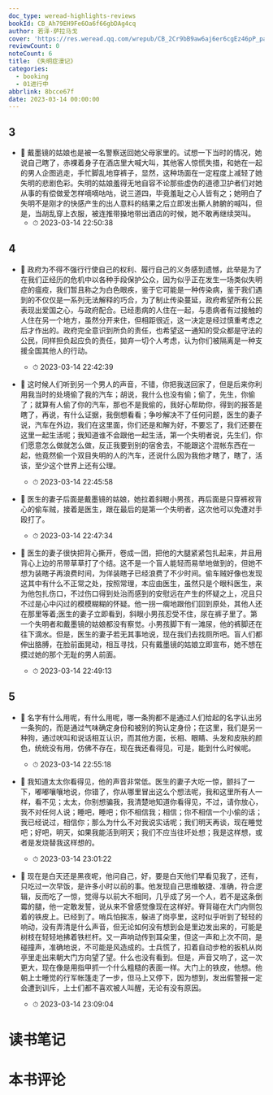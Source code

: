 ```yaml
---
doc_type: weread-highlights-reviews
bookId: CB_Ah79EH9Fe6Oa6f66gbDAg4cq
author: 若泽·萨拉马戈
cover: 'https://res.weread.qq.com/wrepub/CB_2Cr9bB9aw6aj6er6cgEz46pP_parsecover'
reviewCount: 0
noteCount: 6
title: 《失明症漫记》
categories:
  - booking
  - 01进行中
abbrlink: 8bcce67f
date: 2023-03-14 00:00:00
---
```



## 3


- 📌 戴墨镜的姑娘也是被一名警察送回她父母家里的。试想一下当时的情况，她说自己瞎了，赤裸着身子在酒店里大喊大叫，其他客人惊慌失措，和她在一起的男人企图逃走，手忙脚乱地穿裤子，显然，这种场面在一定程度上减轻了她失明的悲剧色彩。失明的姑娘羞得无地自容不论那些虚伪的道德卫护者们对她从事的有偿做爱怎样嘀嘀咕咕，说三道四，毕竟羞耻之心人皆有之；她明白了失明不是刚才的快感产生的出人意料的结果之后立即发出撕人肺腑的喊叫，但是，当胡乱穿上衣服，被连推带搡地带出酒店的时候，她不敢再继续哭叫。 
    - ⏱ 2023-03-14 22:50:38 
## 4


- 📌 政府为不得不强行行使自己的权利、履行自己的义务感到遗憾，此举是为了在我们正经历的危机中以各种手段保护公众，因为似乎正在发生一场类似失明症的瘟疫，我们暂且称之为白色眼疾，鉴于它可能是一种传染病，鉴于我们遇到的不仅仅是一系列无法解释的巧合，为了制止传染蔓延，政府希望所有公民表现出爱国之心，与政府配合。已经患病的人住在一起，与患病者有过接触的人住在另一个地方，虽然分开来住，但相距很近，这一决定是经过慎重考虑之后才作出的。政府完全意识到所负的责任，也希望这一通知的受众都是守法的公民，同样担负起应负的责任，拋弃一切个人考虑，认为你们被隔离是一种支援全国其他人的行动。 
    - ⏱ 2023-03-14 22:42:39 

- 📌 这时候人们听到另一个男人的声音，不错，你把我送回家了，但是后来你利用我当时的处境偷了我的汽车；胡说，我什么也没有偷；偷了，先生，你偷了；就算有人偷了你的汽车，那也不是我偷的，我好心帮助你，得到的报答是瞎了，再说，有什么证据，我倒想看看；争吵解决不了任何问题，医生的妻子说，汽车在外边，我们在这里面，你们还是和解为好，不要忘了，我们还要在这里一起生活呢；我知道谁不会跟他一起生活，第一个失明者说，先生们，你们愿意怎么做就怎么做，反正我要到别的宿舍去，不能跟这个混帐东西在一起，他竟然偷一个双目失明的人的汽车，还说什么因为我他才瞎了，瞎了，活该，至少这个世界上还有公理。 
    - ⏱ 2023-03-14 22:45:58 

- 📌 医生的妻子后面是戴墨镜的姑娘，她拉着斜眼小男孩，再后面是只穿裤衩背心的偷车贼，接着是医生，跟在最后的是第一个失明者，这次他可以免遭对手殴打了。 
    - ⏱ 2023-03-14 22:47:34 

- 📌 医生的妻子很快把背心撕开，卷成一团，把他的大腿紧紧包扎起来，并且用背心上边的吊带草草打了个结。这不是一个盲人能轻而易举地做到的，但她不想为装瞎子再浪费时间，为佯装瞎子已经浪费了不少时间。偷车贼好像也发现这其中有什么不正常之处，按照常理，本应由医生，虽然只是个眼科医生，来为他包扎伤口，不过伤口得到处治而感到的安慰远在产生的怀疑之上，况且只不过是心中闪过的模模糊糊的怀疑。他一拐一瘸地跟他们回到原处，其他人还在那里等着;医生的妻子立即看到，斜眼小男孩忍受不住，尿在裤子里了。第一个失明者和戴墨镜的姑娘都没有察觉。小男孩脚下有一滩尿，他的裤脚还在往下滴水。但是，医生的妻子若无其事地说，现在我们去找厕所吧。盲人们都伸出胳膊，在脸前面晃动，相互寻找，只有戴墨镜的姑娘立即宣布，她不想在摸过她的那个无耻的男人前面。 
    - ⏱ 2023-03-14 22:49:13 
## 5


- 📌 名字有什么用呢，有什么用呢，哪一条狗都不是通过人们给起的名字认出另一条狗的，而是通过气味确定身份和被别的狗认定身份；在这里，我们是另一种狗，通过吠叫和说话相互认识，而其他方面，长相、眼睛、头发和皮肤的颜色，统统没有用，仿佛不存在，现在我还看得见，可是，能到什么时候呢。 
    - ⏱ 2023-03-14 22:55:18 

- 📌 我知道太太你看得见，他的声音非常低。医生的妻子大吃一惊，颤抖了一下，嘟嘟嚷嚷地说，你错了，你从哪里冒出这么个想法呢，我和这里所有人一样，看不见；太太，你别想骗我，我清楚地知道你看得见，不过，请你放心，我不对任何人说；睡吧，睡吧；你不相信我；相信；你不相信一个小偷的话；我已经说过，相信你；那么为什么不对我说实话呢；我们明天再谈，现在睡觉吧；好吧，明天，如果我能活到明天；我们不应当往坏处想；我是这样想，或者是发烧替我这样想的。 
    - ⏱ 2023-03-14 23:01:22 

- 📌 现在是白天还是黑夜呢，他问自己，好，要是白天他们早看见我了，还有，只吃过一次早饭，是许多小时以前的事。他发现自己思维敏捷、准确，符合逻辑，反而吃了一惊，觉得与以前大不相同，几乎成了另一个人，若不是这条倒霉的腿，他一定敢发誓，说从来不曾感觉像现在这样好。脊背碰在大门内侧包着的铁皮上。已经到了。哨兵怕挨冻，躲进了岗亭里，这时似乎听到了轻轻的响动，没有弄清是什么声音，但无论如何没有想到会是里边发出来的，可能是树枝在轻轻地拂着铁栏杆。又一声响动传到耳朵里，但这一声和上次不同，是碰撞声，准确地说，不可能是风造成的。士兵慌了，扣着自动步枪的扳机从岗亭里走出来朝大门方向望了望。什么也没有看到。但是，声音又响了，这一次更大，现在像是用指甲抓一个什么粗糙的表面一样。大门上的铁皮，他想。他朝上士睡觉的行军帐篷走了一步，但马上又停下，因为想到，发出假警报一定会遭到训斥，上士们都不喜欢被人叫醒，无论有没有原因。 
    - ⏱ 2023-03-14 23:09:04 

# 读书笔记


# 本书评论
